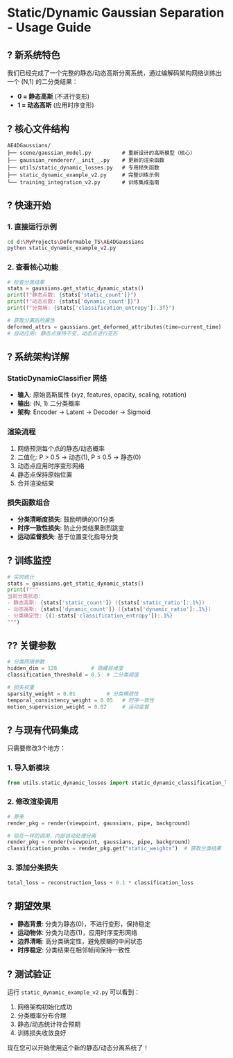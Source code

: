 # Static/Dynamic Gaussian Separation - Usage Guide

## ? 新系统特色

我们已经完成了一个完整的静态/动态高斯分离系统，通过编解码架构网络训练出一个 (N,1) 的二分类结果：
- **0 = 静态高斯** (不进行变形)
- **1 = 动态高斯** (应用时序变形)

## ? 核心文件结构

```
AE4DGaussians/
├── scene/gaussian_model.py          # 重新设计的高斯模型（核心）
├── gaussian_renderer/__init__.py    # 更新的渲染函数
├── utils/static_dynamic_losses.py   # 专用损失函数
├── static_dynamic_example_v2.py     # 完整训练示例
└── training_integration_v2.py       # 训练集成指南
```

## ? 快速开始

### 1. 直接运行示例
```bash
cd d:\MyProjects\Deformable_TS\AE4DGaussians
python static_dynamic_example_v2.py
```

### 2. 查看核心功能
```python
# 检查分类结果
stats = gaussians.get_static_dynamic_stats()
print(f"静态点数: {stats['static_count']}")
print(f"动态点数: {stats['dynamic_count']}")
print(f"分类熵: {stats['classification_entropy']:.3f}")

# 获取分离后的属性
deformed_attrs = gaussians.get_deformed_attributes(time=current_time)
# 自动应用: 静态点保持不变，动态点进行变形
```

## ? 系统架构详解

### StaticDynamicClassifier 网络
- **输入**: 原始高斯属性 (xyz, features, opacity, scaling, rotation)
- **输出**: (N, 1) 二分类概率
- **架构**: Encoder → Latent → Decoder → Sigmoid

### 渲染流程
1. 网络预测每个点的静态/动态概率
2. 二值化: P > 0.5 → 动态(1), P ≤ 0.5 → 静态(0)
3. 动态点应用时序变形网络
4. 静态点保持原始位置
5. 合并渲染结果

### 损失函数组合
- **分类清晰度损失**: 鼓励明确的0/1分类
- **时序一致性损失**: 防止分类结果剧烈跳变
- **运动监督损失**: 基于位置变化指导分类

## ? 训练监控

```python
# 实时统计
stats = gaussians.get_static_dynamic_stats()
print(f"""
当前分类状态:
- 静态高斯: {stats['static_count']} ({stats['static_ratio']:.1%})
- 动态高斯: {stats['dynamic_count']} ({stats['dynamic_ratio']:.1%})
- 分类确定性: {(1-stats['classification_entropy']):.1%}
""")
```

## ?? 关键参数

```python
# 分类网络参数
hidden_dim = 128           # 隐藏层维度
classification_threshold = 0.5  # 二分类阈值

# 损失权重
sparsity_weight = 0.01          # 分类稀疏性
temporal_consistency_weight = 0.05   # 时序一致性
motion_supervision_weight = 0.02     # 运动监督
```

## ? 与现有代码集成

只需要修改3个地方：

### 1. 导入新模块
```python
from utils.static_dynamic_losses import static_dynamic_classification_loss
```

### 2. 修改渲染调用
```python
# 原来
render_pkg = render(viewpoint, gaussians, pipe, background)

# 现在一样的调用，内部自动处理分离
render_pkg = render(viewpoint, gaussians, pipe, background)
classification_probs = render_pkg.get("static_weights")  # 获取分类结果
```

### 3. 添加分类损失
```python
total_loss = reconstruction_loss + 0.1 * classification_loss
```

## ? 期望效果

- **静态背景**: 分类为静态(0)，不进行变形，保持稳定
- **运动物体**: 分类为动态(1)，应用时序变形网络
- **边界清晰**: 高分类确定性，避免模糊的中间状态
- **时序稳定**: 分类结果在相邻帧间保持一致性

## ? 测试验证

运行 `static_dynamic_example_v2.py` 可以看到：
1. 网络架构初始化成功
2. 分类概率分布合理
3. 静态/动态统计符合预期
4. 训练损失收敛良好

现在您可以开始使用这个新的静态/动态分离系统了！
